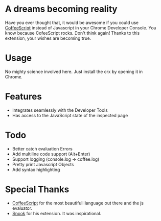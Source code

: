 # A dreams becoming reality
Have you ever thought that, it would be awesome if you could use [CoffeeScript](http://coffeescript.org/) instead of Javascript in your Chrome Developer Console. You know because CofeeScript rocks.
Don't think again! Thanks to this extension, your wishes are becoming true.

# Usage
No mighty science involved here. Just install the crx by opening it in Chrome.

# Features
* Integrates seamlessly with the Developer Tools
* Has access to the JavaScript state of the inspected page

# Todo
* Better catch evaluation Errors
* Add multiline code support (Alt+Enter)
* Support logging (console.log -> coffee.log)
* Pretty print Javascript Objects
* Add syntax highlighting 

# Special Thanks
* [CoffeeScript](http://coffeescript.org/) for the most beautifull language out there and the js evaluator.
* [Snook](http://snook.ca/archives/browsers/coffeeconsole) for his extension. It was inspirational.


